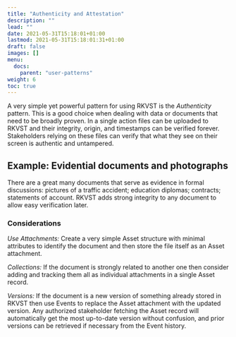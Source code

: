 ```yaml
---
title: "Authenticity and Attestation"
description: ""
lead: ""
date: 2021-05-31T15:18:01+01:00
lastmod: 2021-05-31T15:18:01:31+01:00
draft: false
images: []
menu:
  docs:
    parent: "user-patterns"
weight: 6
toc: true
---
```


A very simple yet powerful pattern for using RKVST is the *Authenticity* pattern. This is a good choice when dealing with data or documents that need to be broadly proven. In a single action files can be uploaded to RKVST and their integrity, origin, and timestamps can be verified forever. Stakeholders relying on these files can verify that what they see on their screen is authentic and untampered.

## Example: Evidential documents and photographs

There are a great many documents that serve as evidence in formal discussions: pictures of a traffic accident; education diplomas; contracts; statements of account. RKVST adds strong integrity to any document to allow easy verification later.

### Considerations

_Use Attachments:_ Create a very simple Asset structure with minimal attributes to identify the document and then store the file itself as an Asset attachment.

_Collections:_ If the document is strongly related to another one then consider adding and tracking them all as individual attachments in a single Asset record.

_Versions:_ If the document is a new version of something already stored in RKVST then use Events to replace the Asset attachment with the updated version. Any authorized stakeholder fetching the Asset record will automatically get the most up-to-date version without confusion, and prior versions can be retrieved if necessary from the Event history.
